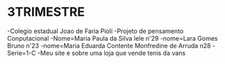 # 3TRIMESTRE
-Colegio estadual Joao de Faria Pioli
-Projeto de pensamento Conputacional
-Nome=Maria Paula da Silva lele n'29
-nome=Lara Gomes Bruno n'23
-nome=Maria Eduarda Contente Monfredine de Arruda n28
-Serie=1-C
-Meu site e sobre uma loja que vende tenis da vans
